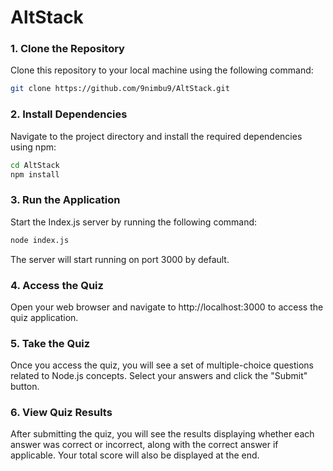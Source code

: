 # AltStack


### 1. Clone the Repository

Clone this repository to your local machine using the following command:

```bash
git clone https://github.com/9nimbu9/AltStack.git
```

### 2. Install Dependencies

Navigate to the project directory and install the required dependencies using npm:

```bash
cd AltStack
npm install
```

### 3. Run the Application

Start the Index.js server by running the following command:

```bash
node index.js
```

The server will start running on port 3000 by default.

### 4. Access the Quiz

Open your web browser and navigate to http://localhost:3000 to access the quiz application.

### 5. Take the Quiz

Once you access the quiz, you will see a set of multiple-choice questions related to Node.js concepts. Select your answers and click the "Submit" button.

### 6. View Quiz Results

After submitting the quiz, you will see the results displaying whether each answer was correct or incorrect, along with the correct answer if applicable. Your total score will also be displayed at the end.
